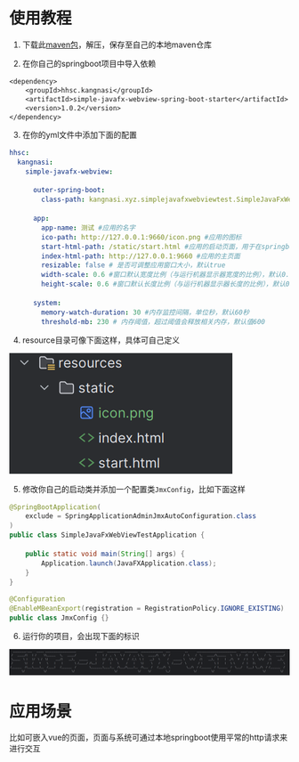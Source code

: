 # 使用教程

1. 下载此[maven包](https://github.com/naledao/simpleJavaFxWebView/releases/download/1.0.2/hhsc.zip)，解压，保存至自己的本地maven仓库

2. 在你自己的springboot项目中导入依赖

```promql
<dependency>
    <groupId>hhsc.kangnasi</groupId>
    <artifactId>simple-javafx-webview-spring-boot-starter</artifactId>
    <version>1.0.2</version>
</dependency>
```

3. 在你的yml文件中添加下面的配置

```yml
hhsc:
  kangnasi:
    simple-javafx-webview:

      outer-spring-boot:
        class-path: kangnasi.xyz.simplejavafxwebviewtest.SimpleJavaFxWebViewTestApplication #你的项目的springboot启动类路径

      app:
        app-name: 测试 #应用的名字
        ico-path: http://127.0.0.1:9660/icon.png #应用的图标
        start-html-path: /static/start.html #应用的启动页面，用于在springboot启动前的过渡页面
        index-html-path: http://127.0.0.1:9660 #应用的主页面
        resizable: false # 是否可调整应用窗口大小，默认true
        width-scale: 0.6 #窗口默认宽度比例（与运行机器显示器宽度的比例），默认0.8
        height-scale: 0.6 #窗口默认长度比例（与运行机器显示器长度的比例），默认0.8

      system:
        memory-watch-duration: 30 #内存监控间隔，单位秒，默认60秒
        threshold-mb: 230 # 内存阈值，超过阈值会释放相关内存，默认值600
```

4. resource目录可像下面这样，具体可自己定义

![](2.png)

5. 修改你自己的启动类并添加一个配置类`JmxConfig`，比如下面这样

```java
@SpringBootApplication(
    exclude = SpringApplicationAdminJmxAutoConfiguration.class
)
public class SimpleJavaFxWebViewTestApplication {

    public static void main(String[] args) {
        Application.launch(JavaFXApplication.class);
    }
}
```

```java
@Configuration
@EnableMBeanExport(registration = RegistrationPolicy.IGNORE_EXISTING)
public class JmxConfig {}
```

6. 运行你的项目，会出现下面的标识

![](1.png)

# 应用场景

比如可嵌入vue的页面，页面与系统可通过本地springboot使用平常的http请求来进行交互

